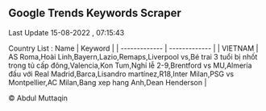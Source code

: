 

## Google Trends Keywords Scraper 
 
Last Update 15-08-2022 , 07:15:43

Country List :
 Name  | Keyword |
| ------------- | ------------- |
| VIETNAM | AS Roma,Hoài Linh,Bayern,Lazio,Remaps,Liverpool vs,Bé trai 3 tuổi bị nhốt trong tủ cấp đông,Valencia,Kon Tum,Nghỉ lễ 2-9,Brentford vs MU,Almería đấu với Real Madrid,Barca,Lisandro martínez,R18,Inter Milan,PSG vs Montpellier,AC Milan,Bang xep hang Anh,Dean Henderson |



© Abdul Muttaqin 
